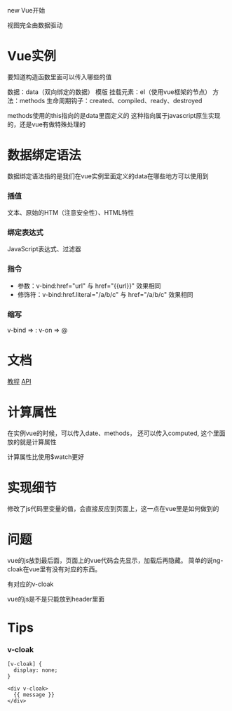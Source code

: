 new Vue开始

视图完全由数据驱动


# Vue实例
要知道构造函数里面可以传入哪些的值

数据：data（双向绑定的数据）
模版
挂载元素：el（使用vue框架的节点）
方法：methods
生命周期钩子：created、compiled、ready、destroyed


methods使用的this指向的是data里面定义的
这种指向属于javascript原生实现的，还是vue有做特殊处理的


# 数据绑定语法
数据绑定语法指的是我们在vue实例里面定义的data在哪些地方可以使用到

### 插值
文本、原始的HTM（注意安全性）、HTML特性

### 绑定表达式
JavaScript表达式、过滤器

### 指令
* 参数：v-bind:href="url" 与 href="{{url}}" 效果相同
* 修饰符：v-bind:href.literal="/a/b/c" 与 href="/a/b/c" 效果相同


### 缩写
v-bind => :
v-on => @

# 文档
[教程]()
[API](http://vuejs.org.cn/api/)



# 计算属性
在实例vue的时候，可以传入date、methods，
还可以传入computed, 这个里面放的就是计算属性

计算属性比使用$watch更好

# 实现细节
修改了js代码里变量的值，会直接反应到页面上，这一点在vue里是如何做到的

# 问题
vue的js放到最后面，页面上的vue代码会先显示，加载后再隐藏。
简单的说ng-cloak在vue里有没有对应的东西。

有对应的v-cloak

vue的js是不是只能放到header里面

# Tips
### v-cloak
```
[v-cloak] {
  display: none;
}
```
```
<div v-cloak>
  {{ message }}
</div>
```
